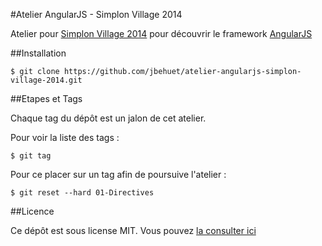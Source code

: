 #Atelier AngularJS - Simplon Village 2014

Atelier pour [Simplon Village 2014](http://simplon-village.com/) pour découvrir le framework [AngularJS](https://angularjs.org/)


##Installation

	$ git clone https://github.com/jbehuet/atelier-angularjs-simplon-village-2014.git


##Etapes et Tags

Chaque tag du dépôt est un jalon de cet atelier.

Pour voir la liste des tags :

	$ git tag

Pour ce placer sur un tag afin de poursuive l'atelier :

	$ git reset --hard 01-Directives


##Licence

Ce dépôt est sous license MIT. Vous pouvez [la consulter ici](https://github.com/jbehuet/atelier-angularjs-simplon-village-2014/blob/master/LICENCE)